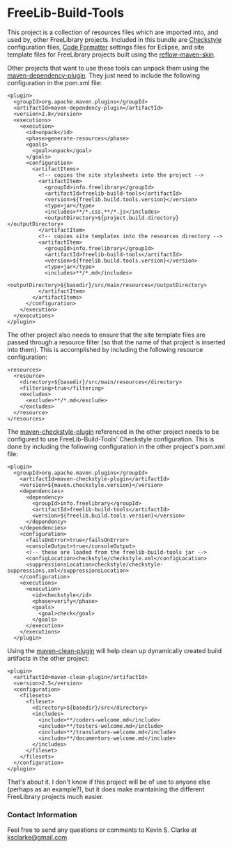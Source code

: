 # FreeLib-Build-Tools

This project is a collection of resources files which are imported into, and used by, other FreeLibrary projects.  Included in this bundle are [Checkstyle](http://maven.apache.org/plugins/maven-checkstyle-plugin/) configuration files, [Code Formatter](http://help.eclipse.org/indigo/index.jsp?topic=%2Forg.eclipse.jdt.doc.user%2Freference%2Fpreferences%2Fjava%2Fcodestyle%2Fref-preferences-formatter.htm) settings files for Eclipse, and site template files for FreeLibrary projects built using the [reflow-maven-skin](http://andriusvelykis.github.io/reflow-maven-skin/).

Other projects that want to use these tools can unpack them using the [maven-dependency-plugin](http://maven.apache.org/plugins/maven-dependency-plugin/).  They just need to include the following configuration in the pom.xml file:

    <plugin>
      <groupId>org.apache.maven.plugins</groupId>
      <artifactId>maven-dependency-plugin</artifactId>
      <version>2.8</version>
      <executions>
        <execution>
          <id>unpack</id>
          <phase>generate-resources</phase>
          <goals>
            <goal>unpack</goal>
          </goals>
          <configuration>
            <artifactItems>
              <!-- copies the site stylesheets into the project -->
              <artifactItem>
                <groupId>info.freelibrary</groupId>
                <artifactId>freelib-build-tools</artifactId>
                <version>${freelib.build.tools.version}</version>
                <type>jar</type>
                <includes>**/*.css,**/*.js</includes>
                <outputDirectory>${project.build.directory}</outputDirectory>
              </artifactItem>
              <!-- copies site templates into the resources directory -->
              <artifactItem>
                <groupId>info.freelibrary</groupId>
                <artifactId>freelib-build-tools</artifactId>
                <version>${freelib.build.tools.version}</version>
                <type>jar</type>
                <includes>**/*.md</includes>
                <outputDirectory>${basedir}/src/main/resources</outputDirectory>
              </artifactItem>
            </artifactItems>
          </configuration>
        </execution>
      </executions>
    </plugin>

The other project also needs to ensure that the site template files are passed through a resource filter (so that the name of that project is inserted into them).  This is accomplished by including the following resource configuration:

    <resources>
      <resource>
        <directory>${basedir}/src/main/resources</directory>
        <filtering>true</filtering>
        <excludes>
          <exclude>**/*.md</exclude>
        </excludes>
      </resource>
    </resources>

The [maven-checkstyle-plugin](http://maven.apache.org/plugins/maven-checkstyle-plugin/) referenced in the other project needs to be configured to use FreeLib-Build-Tools' Checkstyle configuration.  This is done by including the following configuration in the other project's pom.xml file:

    <plugin>
      <groupId>org.apache.maven.plugins</groupId>
        <artifactId>maven-checkstyle-plugin</artifactId>
        <version>${maven.checkstyle.version}</version>
        <dependencies>
          <dependency>
            <groupId>info.freelibrary</groupId>
            <artifactId>freelib-build-tools</artifactId>
            <version>${freelib.build.tools.version}</version>
          </dependency>
        </dependencies>
        <configuration>
          <failsOnError>true</failsOnError>
          <consoleOutput>true</consoleOutput>
          <!-- these are loaded from the freelib-build-tools jar -->
          <configLocation>checkstyle/checkstyle.xml</configLocation>
          <suppressionsLocation>checkstyle/checkstyle-suppressions.xml</suppressionsLocation>
        </configuration>
        <executions>
          <execution>
            <id>checkstyle</id>
            <phase>verify</phase>
            <goals>
              <goal>check</goal>
            </goals>
          </execution>
        </executions>
      </plugin>

Using the [maven-clean-plugin](http://maven.apache.org/plugins/maven-clean-plugin/) will help clean up dynamically created build artifacts in the other project:

    <plugin>
      <artifactId>maven-clean-plugin</artifactId>
      <version>2.5</version>
      <configuration>
        <filesets>
          <fileset>
            <directory>${basedir}/src</directory>
            <includes>
              <include>**/coders-welcome.md</include>
              <include>**/testers-welcome.md</include>
              <include>**/translators-welcome.md</include>
              <include>**/documentors-welcome.md</include>
            </includes>
          </fileset>
        </filesets>
      </configuration>
    </plugin>

That's about it.  I don't know if this project will be of use to anyone else (perhaps as an example?), but it does make maintaining the different FreeLibrary projects much easier.

### Contact Information

Feel free to send any questions or comments to Kevin S. Clarke at ksclarke@gmail.com
